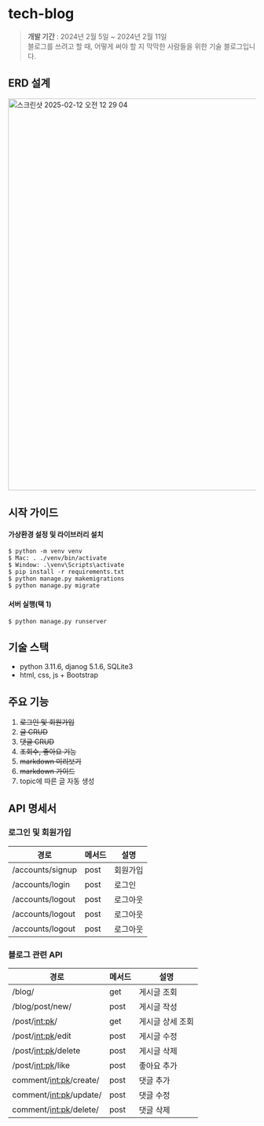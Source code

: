 # tech-blog

> **개발 기간** : 2024년 2월 5일 ~ 2024년 2월 11일 <br>
> 블로그를 쓰려고 할 때, 어떻게 써야 할 지 막막한 사람들을 위한 기술 블로그입니다.

## ERD 설계
<img width="797" alt="스크린샷 2025-02-12 오전 12 29 04" src="https://github.com/user-attachments/assets/0d6960f3-e719-44c3-acdf-ecf162ded679" />

## 시작 가이드
#### 가상환경 설정 및 라이브러리 설치
```
$ python -m venv venv
$ Mac: . ./venv/bin/activate
$ Window: .\venv\Scripts\activate
$ pip install -r requirements.txt
$ python manage.py makemigrations
$ python manage.py migrate
```
#### 서버 실행(택 1)
```
$ python manage.py runserver
```

## 기술 스택
* python 3.11.6, djanog 5.1.6, SQLite3
* html, css, js + Bootstrap

## 주요 기능
1. ~~로그인 및 회원가입~~
2. ~~글 CRUD~~
3. ~~댓글 CRUD~~
4. ~~조회수, 좋아요 기능~~
5. ~~markdown 미리보기~~
6. ~~markdown 가이드~~
7. topic에 따른 글 자동 생성

## API 명세서
### 로그인 및 회원가입
| 경로           | 메서드  | 설명   |
|--------------|------|------|
| /accounts/signup | post | 회원가입 |
| /accounts/login | post | 로그인  |
| /accounts/logout | post | 로그아웃 |
| /accounts/logout | post | 로그아웃 |
| /accounts/logout | post | 로그아웃 |

### 블로그 관련 API
| 경로           | 메서드  | 설명   |
|--------------|------|------|
| /blog/ | get | 게시글 조회 |
| /blog/post/new/ | post | 게시글 작성 |
| /post/<int:pk>/ | get | 게시글 상세 조회 |
| /post/<int:pk>/edit | post | 게시글 수정 |
| /post/<int:pk>/delete | post | 게시글 삭제 |
| /post/<int:pk>/like | post | 좋아요 추가 |
| comment/<int:pk>/create/ | post | 댓글 추가 |
| comment/<int:pk>/update/ | post | 댓글 수정 |
| comment/<int:pk>/delete/ | post | 댓글 삭제 |

